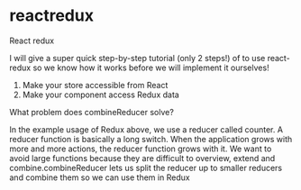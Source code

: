 # reactredux
React redux

I will give a super quick step-by-step tutorial (only 2 steps!) of to use react-redux
so we know how it works before we will implement it ourselves!

1. Make your store accessible from React
2. Make your component access Redux data



What problem does combineReducer solve?

In the example usage of Redux above, we use a reducer called counter. A reducer
function is basically a long switch.
When the application grows with more and more actions, the reducer function
grows with it. We want to avoid large functions because they are difficult to
overview, extend and combine.combineReducer lets us split the reducer up to 
smaller reducers and combine them so we can use them in Redux

